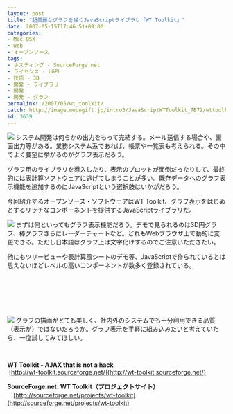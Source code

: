 ```yaml
---
layout: post
title: "超美麗なグラフを描くJavaScriptライブラリ「WT Toolkit」"
date: 2007-05-15T17:46:51+09:00
categories:
- Mac OSX
- Web
- オープンソース
tags: 
- ホスティング - SourceForge.net
- ライセンス - LGPL
- 技術 - 3D
- 開発 - ライブラリ
- 開発
- 開発 - グラフ
permalink: /2007/05/wt_toolkit/
catch: http://image.moongift.jp/intro3/JavaScriptWTToolkit_7B72/wttoolkit1_thumb1.png
id: 3639
---
```

[![](http://image.moongift.jp/intro3/JavaScriptWTToolkit_7B72/wttoolkit2_thumb1.png)](http://image.moongift.jp/intro3/JavaScriptWTToolkit_7B72/wttoolkit23.png) システム開発は何らかの出力をもって完結する。メール送信する場合や、画面出力等がある。業務システム系であれば、帳票や一覧表も考えられる。その中でよく要望に挙がるのがグラフ表示だろう。

 

グラフ用のライブラリを導入したり、表示のプロットが面倒だったりして、最終的には表計算ソフトウェアに逃げてしまうことが多い。既存データへのグラフ表示機能を追加するのにJavaScriptという選択肢はいかがだろう。

 

今回紹介するオープンソース・ソフトウェアはWT Toolkit、グラフ表示をはじめとするリッチなコンポーネントを提供するJavaScriptライブラリだ。

 <!--more--> 

[![](http://image.moongift.jp/intro3/JavaScriptWTToolkit_7B72/wttoolkit1_thumb1.png)](http://image.moongift.jp/intro3/JavaScriptWTToolkit_7B72/wttoolkit13.png) まずは何といってもグラフ表示機能だろう。デモで見られるのは3D円グラフ、棒グラフさらにレーダーチャートなど。どれもWebブラウザ上で動的に変更できる。ただし日本語はグラフ上は文字化けするのでご注意いただきたい。

 

他にもツリービューや表計算風シートのデモ等、JavaScriptで作られているとは思えないほどレベルの高いコンポーネントが数多く登録されている。

 

&nbsp;

 

&nbsp;

 

&nbsp;

 

[![](http://image.moongift.jp/intro3/JavaScriptWTToolkit_7B72/wttoolkit4_thumb2.png)](http://image.moongift.jp/intro3/JavaScriptWTToolkit_7B72/wttoolkit44.png) グラフの描画がとても美しく、社内外のシステムでも十分利用できる品質（表示が）ではないだろうか。グラフ表示を手軽に組み込みたいと考えていたら、一度試してみてほしい。

 

&nbsp;

 

**WT Toolkit - AJAX that is not a hack**  
&nbsp;[http://wt-toolkit.sourceforge.net/](http://wt-toolkit.sourceforge.net/)

**SourceForge.net: WT Toolkit（プロジェクトサイト）**  
　[http://sourceforge.net/projects/wt-toolkit](http://sourceforge.net/projects/wt-toolkit)

